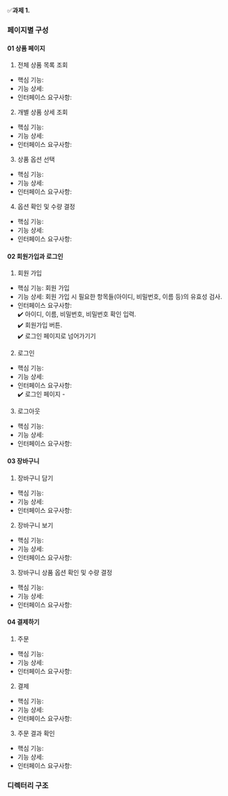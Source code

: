 ✅**과제 1.**
### 페이지별 구성
#### 01 상품 페이지
1. 전체 상품 목록 조회
- 핵심 기능: 
- 기능 상세: 
- 인터페이스 요구사항:
  
2. 개별 상품 상세 조회
- 핵심 기능:
- 기능 상세: 
- 인터페이스 요구사항:

3. 상품 옵션 선택
- 핵심 기능:
- 기능 상세: 
- 인터페이스 요구사항:

4. 옵션 확인 및 수량 결정
- 핵심 기능:
- 기능 상세: 
- 인터페이스 요구사항:

#### 02 회원가입과 로그인
1. 회원 가입
- 핵심 기능: 회원 가입
- 기능 상세: 회원 가입 시 필요한 항목들(아이디, 비밀번호, 이름 등)의 유효성 검사.
- 인터페이스 요구사항:
  </br>✔️ 아이디, 이름, 비밀번호, 비밀번호 확인 입력.
  </br>✔️ 회원가입 버튼.
  </br>✔️ 로그인 페이지로 넘어가기기

2. 로그인
- 핵심 기능:
- 기능 상세: 
- 인터페이스 요구사항:
  </br>✔️ 로그인 페이지 - 

3. 로그아웃
- 핵심 기능:
- 기능 상세: 
- 인터페이스 요구사항:
#### 03 장바구니
1. 장바구니 담기
- 핵심 기능:
- 기능 상세: 
- 인터페이스 요구사항:

2. 장바구니 보기
- 핵심 기능:
- 기능 상세: 
- 인터페이스 요구사항:

3. 장바구니 상품 옵션 확인 및 수량 결정
- 핵심 기능:
- 기능 상세: 
- 인터페이스 요구사항:

#### 04 결제하기
1. 주문
- 핵심 기능:
- 기능 상세: 
- 인터페이스 요구사항:

2. 결제
- 핵심 기능:
- 기능 상세: 
- 인터페이스 요구사항:

3. 주문 결과 확인
- 핵심 기능:
- 기능 상세: 
- 인터페이스 요구사항:


### 디렉터리 구조
